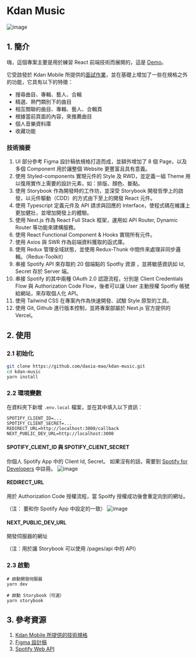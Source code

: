 # Kdan Music
![image](https://github.com/daxia-mao/kdan-music/assets/15911310/04237c73-259f-43cf-91ca-268df6eac26a)
## 1. 簡介
嗨，這個專案主要是用於練習 React 前端技術而展開的，這是 [Demo](kdan-music.vercel.app)。

它受啟發於 Kdan Mobile 所提供的[面試作業](https://hackmd.io/@on7LKsFXRgusGofpyrHmjg/SyhX4WXJi)，並在基礎上增加了一些在規格之外的功能，它具有以下的特徵：
- 搜尋曲目、專輯、藝人、合輯
- 精選、熱門類別下的曲目
- 相互關聯的曲目、專輯、藝人、合輯頁
- 根據當前頁面的內容，來推薦曲目
- 個人音樂資料庫
- 收藏功能

### 技術摘要
1. UI 部分參考 Figma 設計稿依規格打造而成，並額外增加了 8 個 Page，以及多個 Component 用於讓整個 Website 更豐富且具有意義。
2. 使用 Styled-components 實現元件的 Style 及 RWD，並定義一組 Theme 用以復用實作上需要的設計元素，如：排版、顏色、斷點。
3. 使用 Storybook 作為開發時的工作坊，並深受 Storybook 開發哲學上的啟發，以元件驅動（CDD）的方式由下至上的開發 React 元件。
4. 使用 Typescript 定義元件及 API 請求與回應的 Interface，使程式碼在維護上更加健壯，並增加開發上的體驗。
5. 使用 Next.js 作為 React Full Stack 框架，運用如 API Router, Dynamic Router 等功能來建構服務。
6. 使用 React Functional Component & Hooks 實現所有元件。
7. 使用 Axios 與 SWR 作為前端資料獲取的函式庫。
8. 使用 Redux 管理全域狀態，並使用 Redux-Thunk 中間件來處理非同步邏輯。（Redux-Toolkit）
9. 串接 Spotify API 來存取約 20 個端點的 Spotfiy 資源 ，並將敏感資訊如 Id, Secret 存於 Server 端。
10. 串接 Spotify 的其中兩種 OAuth 2.0 認證流程，分別是 Client Credentials Flow 與 Authorization Code Flow，後者可以讓 User 主動授權 Spotfiy 帳號給網站，來存取個人化 API。
11. 使用 Tailwind CSS 在專案內作為快速開發、試驗 Style 原型的工具。
12. 使用 Git, Github 進行版本控制，並將專案部屬於 Next.js 官方提供的 Vercel。
## 2. 使用
### 2.1 初始化
```bash
git clone https://github.com/daxia-mao/kdan-music.git
cd kdan-music
yarn install
```
### 2.2 環境變數
在資料夾下新增 `.env.local` 檔案，並在其中填入以下資訊：
```env
SPOTIFY_CLIENT_ID=...
SPOTIFY_CLIENT_SECRET=...
REDIRECT_URL=http://localhost:3000/callback
NEXT_PUBLIC_DEV_URL=http://localhost:3000
```
#### SPOTIFY_CLIENT_ID 與 SPOTIFY_CLIENT_SECRET
你個人 Spotify App 中的 Client Id, Secret。 如果沒有的話，需要到 [Spotify for Developers](https://developer.spotify.com/dashboard) 中註冊。
![image](https://github.com/daxia-mao/kdan-music/assets/15911310/f398e8ad-e00d-4320-b73e-aa2af60324fc)

#### REDIRECT_URL
用於 Authorization Code 授權流程，當 Spoitfy 授權成功後會重定向到的網址。

（注： 要和你 Spotify App 中設定的一致）
![image](https://github.com/daxia-mao/kdan-music/assets/15911310/6564e879-2dbf-43c6-9559-441a23093baa)

#### NEXT_PUBLIC_DEV_URL
開發伺服器的網址

（注：用於讓 Storybook 可以使用 /pages/api 中的 API）

### 2.3 啟動
```shell
# 啟動開發伺服器
yarn dev

# 啟動 Storybook（可選）
yarn storybook
```
## 3. 參考資源
1. [Kdan Mobile 所提供的技術規格](https://hackmd.io/@on7LKsFXRgusGofpyrHmjg/SyhX4WXJi)
2. [Figma 設計稿](https://www.figma.com/file/C0cxEy9XvTffDC0cQ2deNM/Sounds-effect-library---responsive-landing-page-(Community)?type=design&node-id=264-713&mode=design)
3. [Spotify Web API](https://developer.spotify.com/documentation/web-api)

